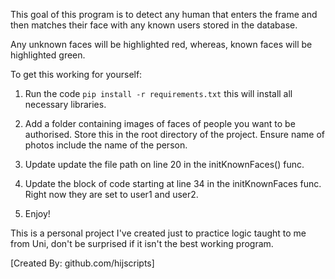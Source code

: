 This goal of this program is to detect any human that enters the frame and then matches their face with any known users stored in the database.

Any unknown faces will be highlighted red, whereas, known faces will be highlighted green.

To get this working for yourself: 

1. Run the code ```pip install -r requirements.txt``` this will install all necessary libraries.

2. Add a folder containing images of faces of people you want to be authorised. Store this in the root directory of the project. Ensure name of photos include the name of the person.

3. Update update the file path on line 20 in the initKnownFaces() func.

4. Update the block of code starting at line 34 in the initKnownFaces func. Right now they are set to user1 and user2.

5. Enjoy!

This is a personal project I've created just to practice logic taught to me from Uni, don't be surprised if it isn't the best working program.

[Created By: github.com/hijscripts]


